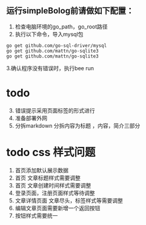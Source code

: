 ## 运行simpleBolog前请做如下配置：
1. 检查电脑环境的go_path，go_root路径
2. 执行以下命令，导入mysql包
```
go get github.com/go-sql-driver/mysql
go get github.com/mattn/go-sqlite3
go get github.com/mattn/go-sqlite3

```
3.确认程序没有错误时，执行bee run


# todo
3. 错误提示采用页面标签的形式进行
4. 准备部署外网
5. 分拆markdown 分拆内容为标题 ，内容，简介三部分




# todo css 样式问题
1. 首页添加默认展示数据
2. 首页 文章标题样式需要调整
3. 首页 文章创建时间样式需要调整
4. 登录页面，注册页面样式等待调整
5. 文章详情页面 文章尽头，标签样式等需要调整
6. 编辑文章页面需要新增一个返回按钮
7. 按钮样式需要统一





